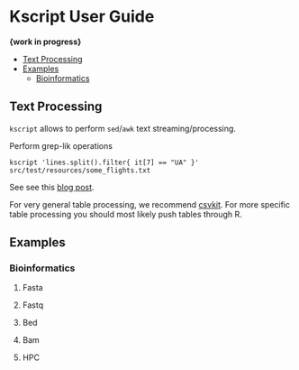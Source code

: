# Kscript User Guide


__{work in progress}__


[TOC levels=3]: # " "

- [Text Processing](#text-processing)
- [Examples](#examples)
    - [Bioinformatics](#bioinformatics)




## Text Processing

`kscript` allows to perform `sed`/`awk` text streaming/processing.


Perform grep-lik operations
```kscript
kscript 'lines.split().filter{ it[7] == "UA" }' src/test/resources/some_flights.txt
```

See see this [blog post](http://holgerbrandl.github.io/kotlin/2017/05/08/kscript_as_awk_substitute.html).

For very general table processing, we recommend [csvkit](https://csvkit.readthedocs.io). For more specific table processing you should most likely push tables through R.


## Examples




### Bioinformatics


1. Fasta

2. Fastq

3. Bed

3. Bam

4. HPC



